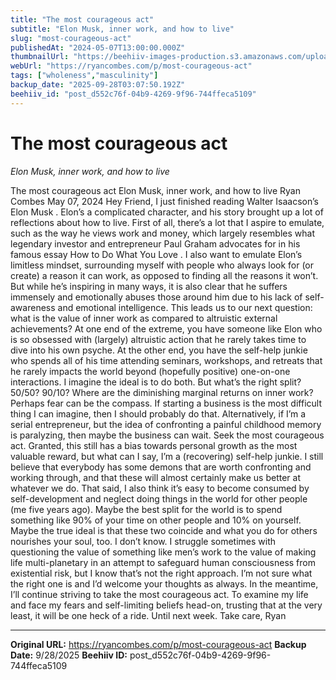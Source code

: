```yaml
---
title: "The most courageous act"
subtitle: "Elon Musk, inner work, and how to live"
slug: "most-courageous-act"
publishedAt: "2024-05-07T13:00:00.000Z"
thumbnailUrl: "https://beehiiv-images-production.s3.amazonaws.com/uploads/asset/file/73e00dee-9b17-40dd-87d9-7356a0afd04d/spacex-6SbFGnQTE8s-unsplash.jpg?t=1715054975"
webUrl: "https://ryancombes.com/p/most-courageous-act"
tags: ["wholeness","masculinity"]
backup_date: "2025-09-28T03:07:50.192Z"
beehiiv_id: "post_d552c76f-04b9-4269-9f96-744ffeca5109"
---
```


# The most courageous act

*Elon Musk, inner work, and how to live*



The most courageous act Elon Musk, inner work, and how to live Ryan Combes May 07, 2024 Hey Friend, I just finished reading Walter Isaacson’s Elon Musk . Elon’s a complicated character, and his story brought up a lot of reflections about how to live. First of all, there’s a lot that I aspire to emulate, such as the way he views work and money, which largely resembles what legendary investor and entrepreneur Paul Graham advocates for in his famous essay How to Do What You Love . I also want to emulate Elon’s limitless mindset, surrounding myself with people who always look for (or create) a reason it can work, as opposed to finding all the reasons it won’t. But while he’s inspiring in many ways, it is also clear that he suffers immensely and emotionally abuses those around him due to his lack of self-awareness and emotional intelligence. This leads us to our next question: what is the value of inner work as compared to altruistic external achievements? At one end of the extreme, you have someone like Elon who is so obsessed with (largely) altruistic action that he rarely takes time to dive into his own psyche. At the other end, you have the self-help junkie who spends all of his time attending seminars, workshops, and retreats that he rarely impacts the world beyond (hopefully positive) one-on-one interactions. I imagine the ideal is to do both. But what’s the right split? 50/50? 90/10? Where are the diminishing marginal returns on inner work? Perhaps fear can be the compass. If starting a business is the most difficult thing I can imagine, then I should probably do that. Alternatively, if I’m a serial entrepreneur, but the idea of confronting a painful childhood memory is paralyzing, then maybe the business can wait. Seek the most courageous act. Granted, this still has a bias towards personal growth as the most valuable reward, but what can I say, I’m a (recovering) self-help junkie. I still believe that everybody has some demons that are worth confronting and working through, and that these will almost certainly make us better at whatever we do. That said, I also think it’s easy to become consumed by self-development and neglect doing things in the world for other people (me five years ago). Maybe the best split for the world is to spend something like 90% of your time on other people and 10% on yourself. Maybe the true ideal is that these two coincide and what you do for others nourishes your soul, too. I don’t know. I struggle sometimes with questioning the value of something like men’s work to the value of making life multi-planetary in an attempt to safeguard human consciousness from existential risk, but I know that’s not the right approach. I’m not sure what the right one is and I’d welcome your thoughts as always. In the meantime, I’ll continue striving to take the most courageous act. To examine my life and face my fears and self-limiting beliefs head-on, trusting that at the very least, it will be one heck of a ride. Until next week. Take care, Ryan

---

**Original URL:** https://ryancombes.com/p/most-courageous-act
**Backup Date:** 9/28/2025
**Beehiiv ID:** post_d552c76f-04b9-4269-9f96-744ffeca5109
